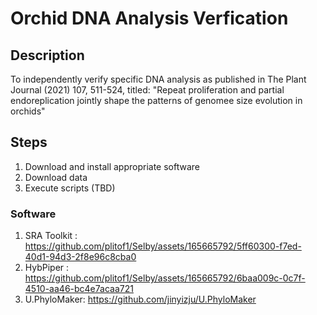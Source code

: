 # Orchid DNA Analysis Verfication

## Description
To independently verify specific DNA analysis as published in The Plant Journal (2021) 107, 511-524, titled: "Repeat proliferation and partial endoreplication jointly shape the patterns of genomee size evolution in orchids"

## Steps
1. Download and install appropriate software
2. Download data
3. Execute scripts (TBD)


### Software
1. SRA Toolkit : https://github.com/plitof1/Selby/assets/165665792/5ff60300-f7ed-40d1-94d3-2f8e96c8cba0
2. HybPiper    : https://github.com/plitof1/Selby/assets/165665792/6baa009c-0c7f-4510-aa46-bc4e7acaa721
3. U.PhyloMaker: https://github.com/jinyizju/U.PhyloMaker
